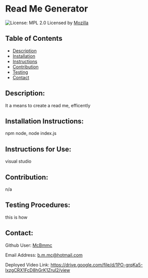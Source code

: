 # Read Me Generator 
  
  ![License: MPL 2.0](https://img.shields.io/badge/License-MPL%202.0-brightgreen.svg)  Licensed by [Mozilla]((https://opensource.org/licenses/MPL-2.0))

  ## Table of Contents
  - [Description](#Discription)
  - [Installation](#Installation-Instructions)
  - [Instructions](#Instructions-for-Use)
  - [Contribution](#Contribution)
  - [Testing](#Testing-Procedures)
  - [Contact](#Contact)



## Description:
 It a means to create a read me, efficently

## Installation Instructions:
 npm node, node index.js 
 
 ## Instructions for Use:
 visual studio 
 
 ## Contribution:
 n/a
 
 ## Testing Procedures:
 this is how
 


 
 ## Contact:
 Github User: [McBmmc](https://github.com/McBmmc)
 
 Email Address: b.m.mc@hotmail.com

 Deployed Video Link: https://drive.google.com/file/d/1PO-grqKa5-lxzgCRX1FcD8hGrK1ZruI2/view